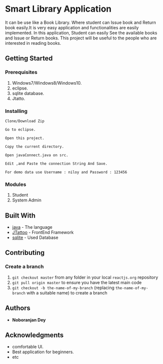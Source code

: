 # Smart Library Application
It can be use like a Book Library. Where student can Issue book and Return book easily.It is very easy application and functionalities are easily implemented. In this application, Student can easily See the available books and Issue or Return books. This project will be useful to the people who are interested in reading books.

## Getting Started

### Prerequisites

1. Windows7/Windows8/Windows10.
1. eclipse.
1. sqlite database.
1. Jtatto.

### Installing

```
Clone/Download Zip
```
```
Go to eclipse.
```
``` 
Open this project.
```
```
Copy the current directory.
```
```
Open javaConnect.java on src.
```
```
Edit ,and Paste the connection String And Save.
```
```
For demo data use Username : niloy and Password : 123456 
```


### Modules

1. Student
1. System Admin


## Built With

* [java](https://www.java.com/en/) - The language 
* [JTattoo](http://www.jtattoo.net/) - FrontEnd Framework
* [sqlite](https://www.sqlite.org/index.html) - Used Database

## Contributing

### Create a branch

1. `git checkout master` from any folder in your local `reactjs.org` repository
1. `git pull origin master` to ensure you have the latest main code
1. `git checkout -b the-name-of-my-branch` (replacing `the-name-of-my-branch` with a suitable name) to create a branch


## Authors

* **Noboranjan Dey** 


## Acknowledgments

* comfortable UI.
* Best application for beginners.
* etc
